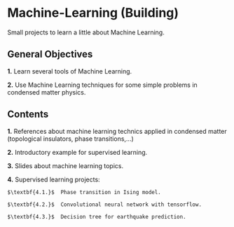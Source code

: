 # Machine-Learning (Building)
Small projects to learn a little about Machine Learning.
## General Objectives
$\textbf{1.}$ Learn several tools of Machine Learning.

$\textbf{2.}$  Use Machine Learning techniques for some simple problems in condensed matter physics.
## Contents
$\textbf{1.}$  References about machine learning technics applied in condensed matter (topological insulators, phase transitions,...)

$\textbf{2.}$ Introductory example for supervised learning.

$\textbf{3.}$  Slides about machine learning topics.

$\textbf{4.}$  Supervised learning projects:

	$\textbf{4.1.}$  Phase transition in Ising model.
	
	$\textbf{4.2.}$  Convolutional neural network with tensorflow.
	
	$\textbf{4.3.}$  Decision tree for earthquake prediction.
